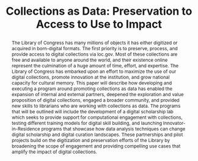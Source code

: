 ---
abstract: The Library of Congress has many millions of objects it has either digitized
  or acquired in born-digital formats. The first priority is to preserve, process,
  and provide access to digital collections via loc.gov. Most of these collections
  are free and available to anyone around the world, and their existence online represent
  the culmination of a huge amount of time, effort, and expertise. The Library of
  Congress has embarked upon an effort to maximize the use of our digital collections,
  promote innovation at the institution, and grow national capacity for cultural memory.
  This paper will describe how developing and executing a program around promoting
  collections as data has enabled the expansion of internal and external partners,
  deepened the exploration and value proposition of digital collections, engaged a
  broader community, and provided new skills to librarians who are working with collections
  as data. The programs that will be outlined will include the development of a digital
  scholarship lab which seeks to provide support for computational engagement with
  collections, testing different training models for digital skill building, and launching
  Innovator-in-Residence programs that showcase how data analysis techniques can change
  digital scholarship and digital curation landscapes. These partnerships and pilot
  projects build on the digitization and preservation efforts of the Library by broadening
  the scope of engagement and providing compelling use cases that amplify the impact
  of digital collections.
creators:
- Mears, Jaime
- Potter, Abigail
- Zwaard, Kate
date: null
document_url: https://services.phaidra.univie.ac.at/api/object/o:931100/download
grand_parent: iPRES
institutions: []
keywords:
- kyoto
landing_page_url: https://phaidra.univie.ac.at/o:931100
language: eng
layout: publication
license: CC BY-SA 4.0 International
notes_url: null
parent: iPRES 2017
publication_type: paper
size: 160748
slides_url: null
source_name: iPRES
title: 'Collections as Data: Preservation to Access to Use to Impact'
year: 2017
---
